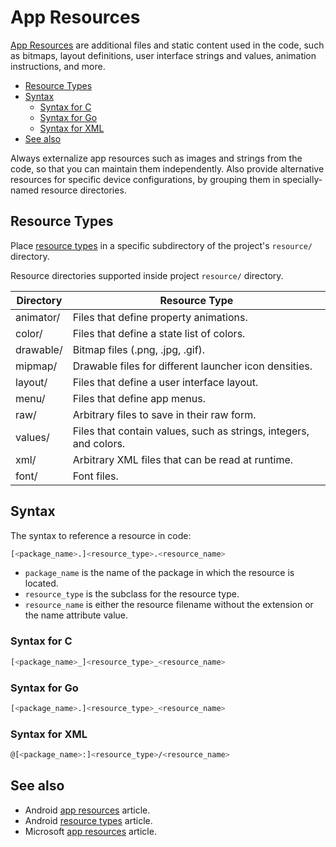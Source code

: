 # App Resources

[App Resources](https://developer.android.com/guide/topics/resources/providing-resources) are additional files and static content used in the code, such as bitmaps, layout definitions, user interface strings and values, animation instructions, and more.

- [Resource Types](#resource-types)
- [Syntax](#syntax)
  - [Syntax for C](#syntax-for-c)
  - [Syntax for Go](#syntax-for-go)
  - [Syntax for XML](#syntax-for-xml)
- [See also](#see-also)

Always externalize app resources such as images and strings from the code, so that you can maintain them independently. Also provide alternative resources for specific device configurations, by grouping them in specially-named resource directories.

## Resource Types

Place [resource types](https://developer.android.com/guide/topics/resources/available-resources) in a specific subdirectory of the project's `resource/` directory.

Resource directories supported inside project `resource/` directory.

| Directory | Resource Type                                                     |
| --------- | ----------------------------------------------------------------- |
| animator/ | Files that define property animations.                            |
| color/    | Files that define a state list of colors.                         |
| drawable/ | Bitmap files (.png, .jpg, .gif).                                  |
| mipmap/   | Drawable files for different launcher icon densities.             |
| layout/   | Files that define a user interface layout.                        |
| menu/     | Files that define app menus.                                      |
| raw/      | Arbitrary files to save in their raw form.                        |
| values/   | Files that contain values, such as strings, integers, and colors. |
| xml/      | Arbitrary XML files that can be read at runtime.                  |
| font/     | Font files.                                                       |

## Syntax

The syntax to reference a resource in code:

```bash
[<package_name>.]<resource_type>.<resource_name>
```

- `package_name` is the name of the package in which the resource is located.
- `resource_type` is the subclass for the resource type.
- `resource_name` is either the resource filename without the extension or the name attribute value.

### Syntax for C

```bash
[<package_name>_]<resource_type>_<resource_name>
```

### Syntax for Go

```bash
[<package_name>.]<resource_type>_<resource_name>
```

### Syntax for XML

```bash
@[<package_name>:]<resource_type>/<resource_name>
```

## See also

- Android [app resources](https://developer.android.com/guide/topics/resources/providing-resources) article.
- Android [resource types](https://developer.android.com/guide/topics/resources/available-resources) article.
- Microsoft [app resources](https://docs.microsoft.com/en-us/windows/uwp/app-resources/) article.
